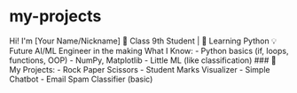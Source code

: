 # my-projects
 Hi! I'm [Your Name/Nickname]  🎒 Class 9th Student | 🐍 Learning Python   💡 Future AI/ML Engineer in the making    What I Know: - Python basics (if, loops, functions, OOP) - NumPy, Matplotlib - Little ML (like classification)  ### 🧪 My Projects: - Rock Paper Scissors -  Student Marks Visualizer -  Simple Chatbot - Email Spam Classifier (basic)  
